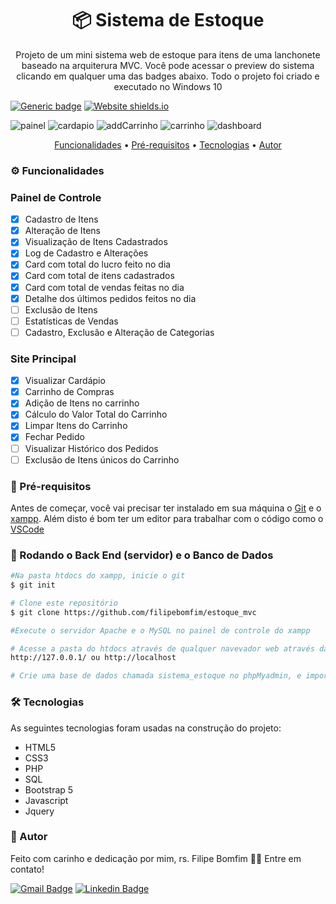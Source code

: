 <h1 align="center">
    📦 Sistema de Estoque</a>
</h1>
<p align="center">Projeto de um mini sistema web de estoque para itens de uma lanchonete baseado na arquiterura MVC. Você pode acessar o preview do sistema clicando em qualquer uma das badges abaixo. Todo o projeto foi criado e executado no Windows 10</p>

 [![Generic badge](https://img.shields.io/badge/VERSÃO-1.0-<COLOR>.svg)](http://deliveryburguer.epizy.com/)
 [![Website shields.io](https://img.shields.io/website-up-down-green-red/http/shields.io.svg)](http://deliveryburguer.epizy.com/)
 
 ![painel](https://user-images.githubusercontent.com/38573324/218107668-e405a6f3-4fe9-435f-b5c2-543b6263cfb6.png)
 ![cardapio](https://user-images.githubusercontent.com/38573324/218107168-71f156b8-2689-4279-9ba3-8b1e4f68d517.png)
 ![addCarrinho](https://user-images.githubusercontent.com/38573324/218107263-b4096e9f-b0de-43b2-ab29-26cd62628a26.png)
 ![carrinho](https://user-images.githubusercontent.com/38573324/218107369-079309e9-d2eb-47ed-a31d-148e2ddda151.png)
 ![dashboard](https://user-images.githubusercontent.com/38573324/218107471-8d5fc2af-6edb-4679-8370-d2bc26fee31b.png)





<p align="center">
 <a href="#features">Funcionalidades</a> •
 <a href="#requisitos">Pré-requisitos</a> •
 <a href="#tecnologias">Tecnologias</a> • 
 <a href="#autor">Autor</a>
</p>

<h3 id="features">⚙️ Funcionalidades</h3>


### Painel de Controle

- [x] Cadastro de Itens
- [x] Alteração de Itens
- [x] Visualização de Itens Cadastrados
- [x] Log de Cadastro e Alterações
- [x] Card com total do lucro feito no dia 
- [x] Card com total de itens cadastrados
- [x] Card com total de vendas feitas no dia
- [x] Detalhe dos últimos pedidos feitos no dia   
- [ ] Exclusão de Itens
- [ ] Estatísticas de Vendas
- [ ] Cadastro, Exclusão e Alteração de Categorias

### Site Principal
- [x] Visualizar Cardápio
- [x] Carrinho de Compras
- [x] Adição de Itens no carrinho
- [x] Cálculo do Valor Total do Carrinho
- [x] Limpar Itens do Carrinho
- [x] Fechar Pedido
- [ ] Visualizar Histórico dos Pedidos
- [ ] Exclusão de Itens únicos do Carrinho  

<h3 id="requisitos">🎲 Pré-requisitos</h3>

Antes de começar, você vai precisar ter instalado em sua máquina o [Git](https://git-scm.com) e o [xampp](https://www.apachefriends.org/pt_br/index.html). 
Além disto é bom ter um editor para trabalhar com o código como o [VSCode](https://code.visualstudio.com/)

### 🎲 Rodando o Back End (servidor) e o Banco de Dados

```bash
#Na pasta htdocs do xampp, inicie o git
$ git init

# Clone este repositório
$ git clone https://github.com/filipebomfim/estoque_mvc

#Execute o servidor Apache e o MySQL no painel de controle do xampp

# Acesse a pasta do htdocs através de qualquer navevador web através da url
http://127.0.0.1/ ou http://localhost

# Crie uma base de dados chamada sistema_estoque no phpMyadmin, e importe o arquivo sistema_estoque.sql nela
```

<h3 id="tecnologias">🛠 Tecnologias</h3>

As seguintes tecnologias foram usadas na construção do projeto:

- HTML5
- CSS3
- PHP
- SQL
- Bootstrap 5
- Javascript
- Jquery

<h3 id="autor">🦸 Autor</h3>

Feito com carinho e dedicação por mim, rs. Filipe Bomfim 👋🏽 Entre em contato!

[![Gmail Badge](https://img.shields.io/badge/-Filipe-c14438?style=flat-square&logo=Gmail&logoColor=white&link=mailto:filipebomfim.dev@gmail.com)](mailto:filipebomfim.dev@gmail.com)
[![Linkedin Badge](https://img.shields.io/badge/-Filipe-blue?style=flat-square&logo=Linkedin&logoColor=white&link=https://www.linkedin.com/in/filipe-bomfim-931256224/)](https://www.linkedin.com/in/filipe-bomfim-931256224/)
